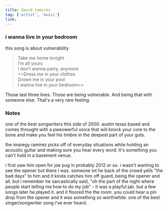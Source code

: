 ```yaml
---
title: david ramirez
tag: ['artist', 'music'] 
link:
---
```


### i wanna live in your bedroom

this song is about vulnerability

> Take me home tonight  
I’m all yours  
I don’t wanna party, anymore  
==Dress me in your clothes  
Drown me in your pool  
I wanna live in your bedroom==

Those last three lines. Those are being vulnerable. And being that with someone else. That's a very rare feeling.

### Notes

one of the best songwriters this side of 2000. austin texas based and comes throught with a pweowerful voice that will knock your core to the bone and make you feel his timbre in the deepest part of your guts.

the imaregy ramirez picks off of everyday situations while holding an acoustic guitar and making sure you hear every word. it's something you can't hold in a basement venue.

i first saw him open for joe pug in probably 2012 or so. i wasn't wanting to see the opener but there i was. someone int he back of the crowd yells "the bad days" to him and it kinda catches him off guard, being the opener and all. but i remember he sarcastically said, "oh the part of the night where people start telling me how to do my job" - it was a playful jab. but a few songs later he played it. and it floored the the room. you could hear a pin drop from the opener and it was something so worthwhile. one of the best singer/songwriter song i've ever heard.